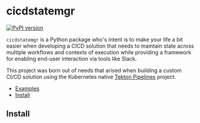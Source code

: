 # cicdstatemgr

[![PyPI version](https://badge.fury.io/py/cicdstatemgr.svg)](https://badge.fury.io/py/cicdstatemgr)

`cicdstatemgr` is a Python package who's intent is to make your life a bit easier when developing a CICD solution that needs to maintain state across multiple workflows and contexts of execution while providing a framework for enabling end-user interaction via tools like Slack.

This project was born out of needs that arised when building a custom CI/CD solution using the Kubernetes native [Tekton Pipelines](https://github.com/tektoncd/pipeline) project.

* [Examples](examples/) 
* [Install](#install)


## Install

